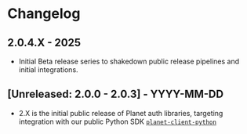 # Changelog

## 2.0.4.X - 2025
- Initial Beta release series to shakedown public release pipelines and
  initial integrations.

## [Unreleased: 2.0.0 - 2.0.3] - YYYY-MM-DD
- 2.X is the initial public release of Planet auth libraries, targeting
  integration with our public Python SDK [`planet-client-python`](https://github.com/planetlabs/planet-client-python)
